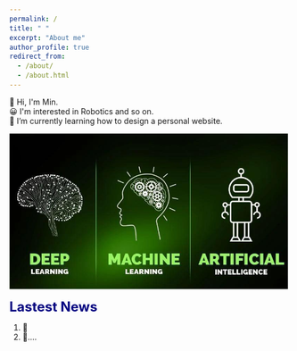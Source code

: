 ```yaml
---
permalink: /
title: " "
excerpt: "About me"
author_profile: true
redirect_from: 
  - /about/
  - /about.html
---
```


👋 Hi, I'm Min.  
😀 I'm interested in Robotics and so on.  
🌱 I’m currently learning how to design a personal website.  

<img src="/images/about.jpg" alt="AI" title="AI change world!" width="500" >  

<font color=Navy size=5 > <strong> Lastest News </strong> </font>  

1. 🚀  
2. 🌟....